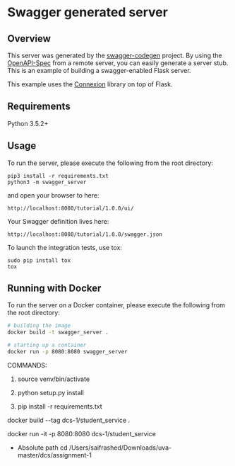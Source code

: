 # Swagger generated server

## Overview
This server was generated by the [swagger-codegen](https://github.com/swagger-api/swagger-codegen) project. By using the
[OpenAPI-Spec](https://github.com/swagger-api/swagger-core/wiki) from a remote server, you can easily generate a server stub.  This
is an example of building a swagger-enabled Flask server.

This example uses the [Connexion](https://github.com/zalando/connexion) library on top of Flask.

## Requirements
Python 3.5.2+

## Usage
To run the server, please execute the following from the root directory:

```
pip3 install -r requirements.txt
python3 -m swagger_server
```

and open your browser to here:

```
http://localhost:8080/tutorial/1.0.0/ui/
```

Your Swagger definition lives here:

```
http://localhost:8080/tutorial/1.0.0/swagger.json
```

To launch the integration tests, use tox:
```
sudo pip install tox
tox
```

## Running with Docker

To run the server on a Docker container, please execute the following from the root directory:

```bash
# building the image
docker build -t swagger_server .

# starting up a container
docker run -p 8080:8080 swagger_server
```





COMMANDS:

1. source venv/bin/activate

2. python setup.py install

3. pip install -r requirements.txt


docker build --tag dcs-1/student_service .

docker run -it -p 8080:8080 dcs-1/student_service



- Absolute path 
cd /Users/saifrashed/Downloads/uva-master/dcs/assignment-1


